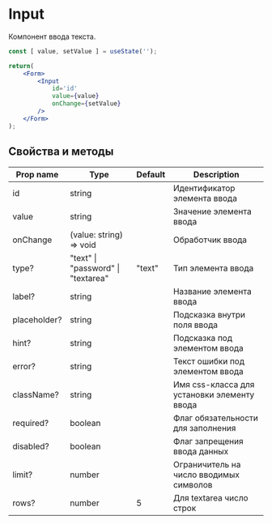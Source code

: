 # Input
Компонент ввода текста.

```jsx
const [ value, setValue ] = useState('');

return(
    <Form>
        <Input
            id='id'
            value={value}
            onChange={setValue}
        />
    </Form>
);
```

## Свойства и методы
|Prop name|Type|Default|Description|
|---------|----|-------|-----------|
|id|string||Идентификатор элемента ввода|
|value|string||Значение элемента ввода|
|onChange|(value: string) => void||Обработчик ввода|
|type?|"text" \| "password" \| "textarea"|"text"|Тип элемента ввода|
|label?|string||Название элемента ввода|
|placeholder?|string||Подсказка внутри поля ввода|
|hint?|string||Подсказка под элементом ввода|
|error?|string||Текст ошибки под элементом ввода|
|className?|string||Имя css-класса для установки элементу ввода|
|required?|boolean||Флаг обязательности для заполнения|
|disabled?|boolean||Флаг запрещения ввода данных|
|limit?|number||Ограничитель на число вводимых символов|
|rows?|number|5|Для textarea число строк|
